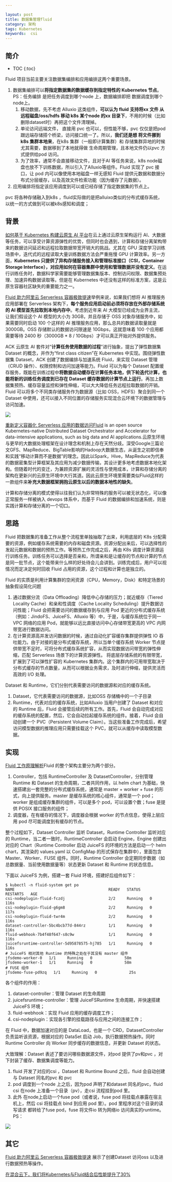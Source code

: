 ```yaml
---

layout: post
title: 数据集管理fluid
category: 架构
tags: Kubernetes
keywords:  csi
---
```


## 简介

* TOC
{:toc}

Fluid 项目当前主要关注数据集编排和应用编排这两个重要场景。
1. 数据集编排可以**将指定数据集的数据缓存到指定特性的 Kubernetes 节点**。PS：任务编排 是把任务调度到哪个node 上，数据编排即把 数据调度到哪个node上。
    1. 移动数据，先不考虑 Alluxio 这类组件，**可以认为 fluid 支持将xx 文件 从 远程磁盘/oss/hdfs 移动 k8s 某个node 的xx 目录下**，不用的时候（比如删除dataset时）再把这个文件清理掉。
    2. 单论访问远端文件， 直接用 pvc 也可以，但性能不够，pvc 仅仅是把pod 跟远端存储搭个桥梁，访问接口统一了。所以，**我们还是想 将文件挪到 k8s 集群本地来**，在k8s 集群（一般即计算集群）和 存储集群异地的时候尤其需要，数据移到了本地就得做 生命周期管理，且本地文件仍以pvc 方式提供给pod 访问。
    3. 为了效率，通常不会直接移动文件，且对于AI 等任务来说，k8s node磁盘也放不下训练数据，所以引入了Alluxio等组件。Fluid 实现了 pvc 接口，让 pod 内可以像使用本地磁盘一样无感知 Fluid 提供元数据和数据分布式分层缓存，以及高效文件检索功能（因为缓存了元数据）。
2. 应用编排将指定该应用调度到可以或已经存储了指定数据集的节点上。

pvc 将各种存储融入到k8s ，fluid实际做的是把alluixo类似的分布式缓存系统，以统一的方式做到可以被k8s感知和调度；

## 背景

[如何基于 Kubernetes 构建云原生 AI 平台](https://mp.weixin.qq.com/s/yGc44Q0qseDG7zy0-PC8gg)在云上通过云原生架构运行 AI、大数据等任务，可以享受计算资源弹性的优势，但同时也会遇到，计算和存储分离架构带来的数据访问延迟和远程拉取数据带宽开销大的挑战。尤其在 GPU 深度学习训练场景中，迭代式的远程读取大量训练数据方法会严重拖慢 GPU 计算效率。另一方面，**Kubernetes 只提供了异构存储服务接入和管理标准接口（CSI，Container Storage Interface），对应用如何在容器集群中使用和管理数据并没有定义**。在运行训练任务时，数据科学家需要能够管理数据集版本、控制访问权限、数据集预处理、加速异构数据读取等。但是在 Kubernetes 中还没有这样的标准方案，这是云原生容器社区缺失的重要能力之一。

[Fluid 助力阿里云 Serverless 容器极致提速](https://mp.weixin.qq.com/s/S-PBne1BErfGV4elNAajmQ)举例来说，如果我们想将 AI 推理服务应用部署在 Serverless 架构下，**每个服务应用启动前必须将存放在外部存储系统的 AI 模型首先拉取到本地内存中**。考虑到近年来 AI 大模型已经成为业界主流，让我们假设这个 AI 模型的大小为 30GB，并且存储于 OSS 对象存储服务中，如果需要同时启动 100 个这样的 AI 推理服务应用，那么总共的数据读取量就是 3000GB。OSS 存储默认的数据访问限速是 10Gbps，这就意味着 100 个应用都需要等待 2400 秒（3000GB * 8 / 10Gbps）才可以真正开始对外提供服务。

ACK 云原生 AI 套件对“**计算任务使用数据的过程**”进行抽象，提出了弹性数据集 Dataset 的概念，并作为“first class citizen”在 Kubernetes 中实现。围绕弹性数据集 Dataset，ACK 创建了数据编排与加速系统 Fluid，来实现 Dataset 管理（CRUD 操作）、权限控制和访问加速等能力。Fluid 可以为每个 Dataset 配置缓存服务，既能在训练过程中**将数据自动缓存在计算任务本地，供下轮迭代计算，也能将新的训练任务调度到已存在 Dataset 缓存数据的计算节点上运行**。再加上数据集预热、缓存容量监控和弹性伸缩，可以大大降低任务远程拉取数据的开销。Fluid 可以将多个不同类存储服务作为数据源（比如 OSS，HDFS）聚合到同一个 Dataset 中使用，还可以接入不同位置的存储服务实现混合云环境下的数据管理与访问加速。

![](/public/upload/storage/fluid_dataset.png)

[重新定义容器化 Serverless 应用的数据访问](https://mp.weixin.qq.com/s/GN7FBxOQYJdol6rEBQ2WSA)[Fluid](https://github.com/fluid-cloudnative/fluid) is an open source Kubernetes-native Distributed Dataset Orchestrator and Accelerator for data-intensive applications, such as big data and AI applications.云原生环境与更早的大数据处理框架在设计理念和机制上存在天然分歧。深受Google三篇论文GFS、MapReduce、BigTable影响的Hadoop大数据生态，从诞生之初即信奉和实践“移动计算而不是数据”的理念。因此以Spark，Hive，MapReduce为代表的数据密集型计算框架及其应用为减少数据传输，其设计更多地考虑数据本地化架构。但随着时代的变迁，为兼顾资源扩展的灵活性与使用成本，计算和存储分离的架构在更新兴的云原生环境中大行其道。因此云原生环境里需要类似Fluid这样的一款组件来**补充大数据框架拥抱云原生以后的数据本地性的缺失**。

计算和存储分离的模式使得以往我们认为非常特殊的服务可以被无状态化，可以像正常服务一样被纳入 devops 体系中，而基于 Fluid 的数据编排和加速系统，则是实践计算和存储分离的一个切口。

## 思路

Fluid 把数据集的准备工作从整个流程里单独抽取了出来，利用底层的 K8s 分配需要的资源，例如缓存系统需要的内存和磁盘资源。资源分配出来后，可以选择性的发起元数据和数据的预热工作。等预热工作完成之后，再由 K8s 调度计算资源运行训练任务。训练任务可以选择是否亲和，所谓亲和是让缓存的节点和计算的节点是同一批节点，这个能带来什么样的好处待会儿会讲到。训练完成后，用户可以视情况而定决定何时回收 Fluid 占用的资源，这个过程和计算也是独立的。

Fluid 的实质是利用计算集群的空闲资源（CPU，Memory，Disk）和特定场景的抽象假设简化问题
1. 通过数据分流（Data Offloading）降低中心存储的压力；就近缓存（Tiered Locality Cache）和亲和性调度（Cache Locality Scheduling）提升数据访问性能；Fluid 会把需要访问的数据缓存到与应用 Pod 更近的分布式缓存系统（例如：JindoFS、JuiceFS、Alluxio 等）中，于是，与缓存系统位于同一 VPC 网络的应用 Pod，就能够以远比直接访问中心存储带宽更高的 VPC 内网带宽进行数据访问。
2. 在计算资源高并发访问数据的时候，通过自动化扩容缓存集群提供弹性 IO 吞吐能力。由于对接的是分布式缓存系统，所以当单个缓存系统 Worker 节点提供带宽不足时，可将分布式缓存系统扩容，从而实现数据访问带宽的弹性伸缩，匹配 Serverless 场景下的计算资源弹性。
将底层存储系统的有限带宽，扩展到了可以弹性扩容的 Kubernetes 集群内。这个集群内的可用带宽取决于分布式缓存的节点数量，从而可以根据业务需求，及时进行伸缩，提供灵活而高效的 I/O 处理。

Dataset 和 Runtime，它们分别代表需要访问的数据源和对应的缓存系统。
1.  Dataset，它代表需要访问的数据源，比如OSS 存储桶中的一个子目录
2.  Runtime，代表对应的缓存系统，比如Alluxio
当用户创建了 Dataset 和对应的 Runtime 后，Fluid 会接管后续的所有工作。首先，Fluid 会自动完成对应的缓存系统的配置，然后，它会自动拉起缓存系统的组件。接着，Fluid 会自动创建一个 PVC（Persistent Volume Claim）。当这些准备工作完成后，希望访问模型数据的推理应用只需要挂载这个 PVC，就可以从缓存中读取模型数据。

## 实现

[Fluid 工作原理解析](https://mp.weixin.qq.com/s/GsE5AQfHRQzSmFm8ACQgug)Fluid 的整个架构主要分为两个部分。
1. Controller，包括 RuntimeController 及 DatasetController，分别管理 Runtime 和 Dataset 的生命周期，二者共同作用，以 helm chart 为基础，快速搭建出一套完整的分布式缓存系统，通常是 master + worker + fuse 的形式，向上提供服务。master 是缓存系统的核心组件，通常是一个 pod；worker 是组成缓存集群的组件，可以是多个 pod，可以设置个数；fuse 是提供 POSIX 接口服务的组件；
2. 调度器，在有缓存的情况下，调度器会根据 worker 的节点信息，使得上层应用 pod 尽可能调度到有缓存的节点。

整个过程如下，Dataset Controller 监听 Dataset，Runtime Controller 监听对应的 Runtime，当二者一致时，RuntimeController 会启动 Engine，Engine 创建出对应的 Chart（Runtime Controller 启动 JuiceFS 的环境的方法是启动一个 helm chart，其渲染的 values.yaml 以 ConfigMap 的形式保存在集群中），里面包含 Master、Worker、FUSE 组件。同时，Runtime Controller 会定期同步数据（如总数据量、当前使用数据量等）状态更新 Dataset 和 Runtime 的状态信息。

下面以 JuiceFS 为例，搭建一套 Fluid 环境，搭建好后组件如下：
```
$ kubectl -n fluid-system get po
NAME                                         READY   STATUS    RESTARTS   AGE
csi-nodeplugin-fluid-fczdj                   2/2     Running   0          116s
csi-nodeplugin-fluid-g6gm8                   2/2     Running   0          117s
csi-nodeplugin-fluid-twr4m                   2/2     Running   0          116s
dataset-controller-5bc4bcb77d-844rz          1/1     Running   0          116s
fluid-webhook-7b4f48f647-s8c9w               1/1     Running   0          116s
juicefsruntime-controller-5d95878575-hj785   1/1     Running   0          116s
# JuiceFS 相对其他 Runtime 的特殊之处在于其没有 master 组件
jfsdemo-worker-0   1/1     Running   0              58m
jfsdemo-worker-1   1/1     Running   0              58m
# FUSE 组件
jfsdemo-fuse-pd9zq   1/1     Running   0              25s
```

各个组件的作用：
1. dataset-controller：管理 Dataset 的生命周期
2. juicefsruntime-controller：管理 JuiceFSRuntime 生命周期，并快速搭建 JuiceFS 环境；
3. fluid-webhook：实现 Fluid 应用的缓存调度工作；
4. csi-nodeplugin：实现各引擎的挂载路径与应用之间的连接工作；

在 Fluid 中，数据加速对应的是 DataLoad，也是一个 CRD，DatasetController 负责监听该资源，根据对应的 DataSet 启动 Job，执行数据预热操作。同时 Runtime Controller 向 Worker 同步缓存的数据信息，并更新 Dataset 的状态。


大致理解：Dataset 表述了要访问哪些数据源文件，对pod 提供了pv和pvc ，对下封装了缓存、数据集调度等能力。
1. fluid 开发了对应的csi ，Dataset 和 Runtime Bound 之后，fluid 会自动创建与 Dataset 同名的pvc 和 pvc
2. pod 调度到一个node 上之后，因为pod 声明了和dataset 同名的pvc，fluid csi 在node 上准备一个目录（pv），走csi 流程挂到pod 里。
3. 此外 在node上启动一个fuse pod（或者说，fuse pod 将挂载点暴露在宿主机上，然后 csi 将挂载点 bind 到应用 pod 里）。pod 里程序对这个目录的读写请求 都转给了fuse pod，fuse 将文件io 转为网络io 访问真实的runtime。PS：

![](/public/upload/storage/fluid_overview.png)


## 其它

[Fluid 助力阿里云 Serverless 容器极致提速](https://mp.weixin.qq.com/s/S-PBne1BErfGV4elNAajmQ) 展示了创建Dataset 访问oss 以及进行数据预热等操作。

[在混合云下，我们将Kubernetes与Fluid结合后性能提升了30%](https://mp.weixin.qq.com/s/W80pcsY6eQiV7jMXzh4Ifw)